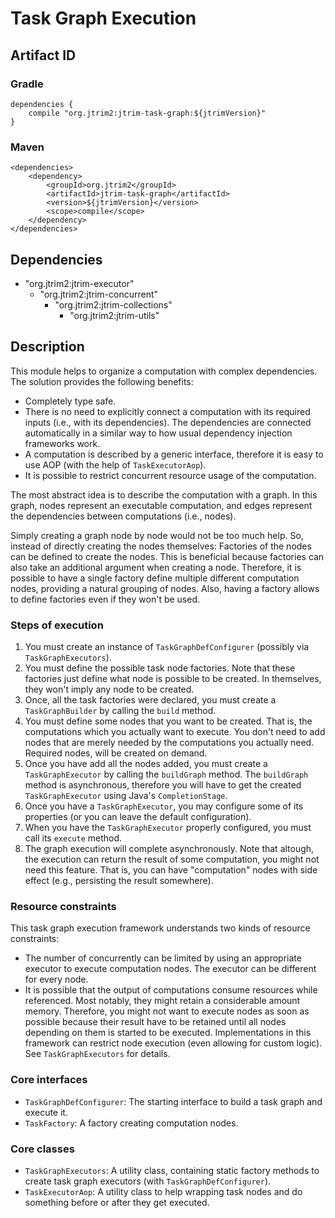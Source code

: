 Task Graph Execution
====================

Artifact ID
-----------

### Gradle

    dependencies {
        compile "org.jtrim2:jtrim-task-graph:${jtrimVersion}"
    }

### Maven

    <dependencies>
        <dependency>
            <groupId>org.jtrim2</groupId>
            <artifactId>jtrim-task-graph</artifactId>
            <version>${jtrimVersion}</version>
            <scope>compile</scope>
        </dependency>
    </dependencies>


Dependencies
------------

- "org.jtrim2:jtrim-executor"
  - "org.jtrim2:jtrim-concurrent"
    - "org.jtrim2:jtrim-collections"
      - "org.jtrim2:jtrim-utils"


Description
-----------

This module helps to organize a computation with complex dependencies. The
solution provides the following benefits:

- Completely type safe.
- There is no need to explicitly connect a computation with its required inputs
  (i.e., with its dependencies). The dependencies are connected automatically
  in a similar way to how usual dependency injection frameworks work.
- A computation is described by a generic interface, therefore it is easy to
  use AOP (with the help of `TaskExecutorAop`).
- It is possible to restrict concurrent resource usage of the computation.

The most abstract idea is to describe the computation with a graph. In this
graph, nodes represent an executable computation, and edges represent the
dependencies between computations (i.e., nodes).

Simply creating a graph node by node would not be too much help. So, instead of
directly creating the nodes themselves: Factories of the nodes can be defined
to create the nodes. This is beneficial because factories can also take an
additional argument when creating a node. Therefore, it is possible to have a
single factory define multiple different computation nodes, providing a natural
grouping of nodes. Also, having a factory allows to define factories even if
they won't be used.


### Steps of execution

1. You must create an instance of `TaskGraphDefConfigurer` (possibly via
   `TaskGraphExecutors`).
2. You must define the possible task node factories. Note that these factories
   just define what node is possible to be created. In themselves, they won't
   imply any node to be created.
3. Once, all the task factories were declared, you must create a
   `TaskGraphBuilder` by calling the `build` method.
4. You must define some nodes that you want to be created. That is, the
   computations which you actually want to execute. You don't need to add nodes
   that are merely needed by the computations you actually need. Required nodes,
   will be created on demand.
5. Once you have add all the nodes added, you must create a `TaskGraphExecutor`
   by calling the `buildGraph` method. The `buildGraph` method is asynchronous,
   therefore you will have to get the created `TaskGraphExecutor` using Java's
   `CompletionStage`.
6. Once you have a `TaskGraphExecutor`, you may configure some of its properties
   (or you can leave the default configuration).
7. When you have the `TaskGraphExecutor` properly configured, you must call its
   `execute` method.
8. The graph execution will complete asynchronously. Note that altough, the
   execution can return the result of some computation, you might not need this
   feature. That is, you can have "computation" nodes with side effect (e.g.,
   persisting the result somewhere).


### Resource constraints

This task graph execution framework understands two kinds of resource
constraints:

- The number of concurrently can be limited by using an appropriate executor
  to execute computation nodes. The executor can be different for every node.
- It is possible that the output of computations consume resources while
  referenced. Most notably, they might retain a considerable amount memory.
  Therefore, you might not want to execute nodes as soon as possible because
  their result have to be retained until all nodes depending on them is started
  to be executed. Implementations in this framework can restrict node execution
  (even allowing for custom logic). See `TaskGraphExecutors` for details.


### Core interfaces

- `TaskGraphDefConfigurer`: The starting interface to build a task graph and
  execute it.
- `TaskFactory`: A factory creating computation nodes.


### Core classes ###

- `TaskGraphExecutors`: A utility class, containing static factory methods
  to create task graph executors (with `TaskGraphDefConfigurer`).
- `TaskExecutorAop`: A utility class to help wrapping task nodes and do
  something before or after they get executed.
